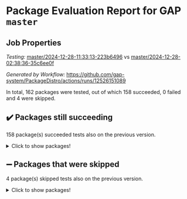 # Package Evaluation Report for GAP `master`

## Job Properties

*Testing:* [master/2024-12-28-11:33:13-223b6496](https://github.com/gap-system/PackageDistro/blob/data/reports/master/2024-12-28-11:33:13-223b6496) vs [master/2024-12-28-02:38:36-35c6ee0f](https://github.com/gap-system/PackageDistro/blob/data/reports/master/2024-12-28-02:38:36-35c6ee0f)

*Generated by Workflow:* https://github.com/gap-system/PackageDistro/actions/runs/12526151089

In total, 162 packages were tested, out of which 158 succeeded, 0 failed and 4 were skipped.

## :heavy_check_mark: Packages still succeeding

158 package(s) succeeded tests also on the previous version.
<details><summary>Click to show packages!</summary>

- 4ti2interface 2024.11-01 [(success)](https://github.com/gap-system/PackageDistro/actions/runs/12526151089/job/34938500545)
- ace 5.6.2 [(success)](https://github.com/gap-system/PackageDistro/actions/runs/12526151089/job/34938502617)
- aclib 1.3.2 [(success)](https://github.com/gap-system/PackageDistro/actions/runs/12526151089/job/34938502946)
- agt 0.3.1 [(success)](https://github.com/gap-system/PackageDistro/actions/runs/12526151089/job/34938503306)
- alnuth 3.2.1 [(success)](https://github.com/gap-system/PackageDistro/actions/runs/12526151089/job/34938503463)
- anupq 3.3.1 [(success)](https://github.com/gap-system/PackageDistro/actions/runs/12526151089/job/34938504178)
- atlasrep 2.1.9 [(success)](https://github.com/gap-system/PackageDistro/actions/runs/12526151089/job/34938504870)
- autodoc 2023.06.19 [(success)](https://github.com/gap-system/PackageDistro/actions/runs/12526151089/job/34938504991)
- automata 1.16 [(success)](https://github.com/gap-system/PackageDistro/actions/runs/12526151089/job/34938505102)
- automgrp 1.3.2 [(success)](https://github.com/gap-system/PackageDistro/actions/runs/12526151089/job/34938505203)
- autpgrp 1.11 [(success)](https://github.com/gap-system/PackageDistro/actions/runs/12526151089/job/34938505291)
- cap 2024.11-02 [(success)](https://github.com/gap-system/PackageDistro/actions/runs/12526151089/job/34938505392)
- caratinterface 2.3.7 [(success)](https://github.com/gap-system/PackageDistro/actions/runs/12526151089/job/34938505487)
- cddinterface 2024.09.02 [(success)](https://github.com/gap-system/PackageDistro/actions/runs/12526151089/job/34938505583)
- circle 1.6.6 [(success)](https://github.com/gap-system/PackageDistro/actions/runs/12526151089/job/34938505655)
- classicpres 1.22 [(success)](https://github.com/gap-system/PackageDistro/actions/runs/12526151089/job/34938505723)
- cohomolo 1.6.11 [(success)](https://github.com/gap-system/PackageDistro/actions/runs/12526151089/job/34938505818)
- congruence 1.2.7 [(success)](https://github.com/gap-system/PackageDistro/actions/runs/12526151089/job/34938505894)
- corefreesub 0.6 [(success)](https://github.com/gap-system/PackageDistro/actions/runs/12526151089/job/34938505973)
- corelg 1.57 [(success)](https://github.com/gap-system/PackageDistro/actions/runs/12526151089/job/34938506051)
- crime 1.6 [(success)](https://github.com/gap-system/PackageDistro/actions/runs/12526151089/job/34938506118)
- crisp 1.4.6 [(success)](https://github.com/gap-system/PackageDistro/actions/runs/12526151089/job/34938506178)
- crypting 0.10.5 [(success)](https://github.com/gap-system/PackageDistro/actions/runs/12526151089/job/34938506252)
- cryst 4.1.27 [(success)](https://github.com/gap-system/PackageDistro/actions/runs/12526151089/job/34938506343)
- crystcat 1.1.10 [(success)](https://github.com/gap-system/PackageDistro/actions/runs/12526151089/job/34938506417)
- ctbllib 1.3.9 [(success)](https://github.com/gap-system/PackageDistro/actions/runs/12526151089/job/34938506491)
- cubefree 1.20 [(success)](https://github.com/gap-system/PackageDistro/actions/runs/12526151089/job/34938506572)
- curlinterface 2.4.0 [(success)](https://github.com/gap-system/PackageDistro/actions/runs/12526151089/job/34938506641)
- cvec 2.8.2 [(success)](https://github.com/gap-system/PackageDistro/actions/runs/12526151089/job/34938506711)
- datastructures 0.3.1 [(success)](https://github.com/gap-system/PackageDistro/actions/runs/12526151089/job/34938506785)
- deepthought 1.0.7 [(success)](https://github.com/gap-system/PackageDistro/actions/runs/12526151089/job/34938506845)
- design 1.8.2 [(success)](https://github.com/gap-system/PackageDistro/actions/runs/12526151089/job/34938506898)
- difsets 2.3.1 [(success)](https://github.com/gap-system/PackageDistro/actions/runs/12526151089/job/34938506947)
- digraphs 1.9.0 [(success)](https://github.com/gap-system/PackageDistro/actions/runs/12526151089/job/34938507001)
- edim 1.3.8 [(success)](https://github.com/gap-system/PackageDistro/actions/runs/12526151089/job/34938507063)
- example 4.4.0 [(success)](https://github.com/gap-system/PackageDistro/actions/runs/12526151089/job/34938507111)
- examplesforhomalg 2023.10-01 [(success)](https://github.com/gap-system/PackageDistro/actions/runs/12526151089/job/34938507181)
- factint 1.6.3 [(success)](https://github.com/gap-system/PackageDistro/actions/runs/12526151089/job/34938507238)
- ferret 1.0.14 [(success)](https://github.com/gap-system/PackageDistro/actions/runs/12526151089/job/34938507292)
- fga 1.5.0 [(success)](https://github.com/gap-system/PackageDistro/actions/runs/12526151089/job/34938507336)
- fining 1.5.6 [(success)](https://github.com/gap-system/PackageDistro/actions/runs/12526151089/job/34938507392)
- float 1.0.5 [(success)](https://github.com/gap-system/PackageDistro/actions/runs/12526151089/job/34938507471)
- format 1.4.4 [(success)](https://github.com/gap-system/PackageDistro/actions/runs/12526151089/job/34938507553)
- forms 1.2.12 [(success)](https://github.com/gap-system/PackageDistro/actions/runs/12526151089/job/34938507664)
- fplsa 1.2.6 [(success)](https://github.com/gap-system/PackageDistro/actions/runs/12526151089/job/34938507749)
- fr 2.4.13 [(success)](https://github.com/gap-system/PackageDistro/actions/runs/12526151089/job/34938507814)
- francy 2.0.3 [(success)](https://github.com/gap-system/PackageDistro/actions/runs/12526151089/job/34938507895)
- fwtree 1.3 [(success)](https://github.com/gap-system/PackageDistro/actions/runs/12526151089/job/34938507980)
- gapdoc 1.6.7 [(success)](https://github.com/gap-system/PackageDistro/actions/runs/12526151089/job/34938508065)
- gauss 2024.11-01 [(success)](https://github.com/gap-system/PackageDistro/actions/runs/12526151089/job/34938508139)
- gaussforhomalg 2024.08-01 [(success)](https://github.com/gap-system/PackageDistro/actions/runs/12526151089/job/34938508208)
- gbnp 1.1.0 [(success)](https://github.com/gap-system/PackageDistro/actions/runs/12526151089/job/34938508294)
- generalizedmorphismsforcap 2024.09-03 [(success)](https://github.com/gap-system/PackageDistro/actions/runs/12526151089/job/34938508380)
- genss 1.6.9 [(success)](https://github.com/gap-system/PackageDistro/actions/runs/12526151089/job/34938508462)
- gradedmodules 2024.01-01 [(success)](https://github.com/gap-system/PackageDistro/actions/runs/12526151089/job/34938508546)
- gradedringforhomalg 2024.07-01 [(success)](https://github.com/gap-system/PackageDistro/actions/runs/12526151089/job/34938508633)
- grape 4.9.2 [(success)](https://github.com/gap-system/PackageDistro/actions/runs/12526151089/job/34938508707)
- groupoids 1.76 [(success)](https://github.com/gap-system/PackageDistro/actions/runs/12526151089/job/34938508785)
- grpconst 2.6.5 [(success)](https://github.com/gap-system/PackageDistro/actions/runs/12526151089/job/34938508880)
- guarana 0.96.3 [(success)](https://github.com/gap-system/PackageDistro/actions/runs/12526151089/job/34938508966)
- guava 3.19 [(success)](https://github.com/gap-system/PackageDistro/actions/runs/12526151089/job/34938509036)
- hap 1.66 [(success)](https://github.com/gap-system/PackageDistro/actions/runs/12526151089/job/34938509109)
- hapcryst 0.1.15 [(success)](https://github.com/gap-system/PackageDistro/actions/runs/12526151089/job/34938509209)
- hecke 1.5.4 [(success)](https://github.com/gap-system/PackageDistro/actions/runs/12526151089/job/34938509291)
- help 4.0 [(success)](https://github.com/gap-system/PackageDistro/actions/runs/12526151089/job/34938509373)
- homalg 2024.01-01 [(success)](https://github.com/gap-system/PackageDistro/actions/runs/12526151089/job/34938509463)
- homalgtocas 2023.11-01 [(success)](https://github.com/gap-system/PackageDistro/actions/runs/12526151089/job/34938509556)
- idrel 2.48 [(success)](https://github.com/gap-system/PackageDistro/actions/runs/12526151089/job/34938509672)
- images 1.3.3 [(success)](https://github.com/gap-system/PackageDistro/actions/runs/12526151089/job/34938509808)
- intpic 0.4.0 [(success)](https://github.com/gap-system/PackageDistro/actions/runs/12526151089/job/34938509905)
- io 4.9.1 [(success)](https://github.com/gap-system/PackageDistro/actions/runs/12526151089/job/34938509980)
- io_forhomalg 2023.02-04 [(success)](https://github.com/gap-system/PackageDistro/actions/runs/12526151089/job/34938510056)
- irredsol 1.4.4 [(success)](https://github.com/gap-system/PackageDistro/actions/runs/12526151089/job/34938510156)
- json 2.2.2 [(success)](https://github.com/gap-system/PackageDistro/actions/runs/12526151089/job/34938510246)
- jupyterkernel 1.5.1 [(success)](https://github.com/gap-system/PackageDistro/actions/runs/12526151089/job/34938510328)
- jupyterviz 1.5.6 [(success)](https://github.com/gap-system/PackageDistro/actions/runs/12526151089/job/34938510422)
- kan 1.37 [(success)](https://github.com/gap-system/PackageDistro/actions/runs/12526151089/job/34938510507)
- kbmag 1.5.11 [(success)](https://github.com/gap-system/PackageDistro/actions/runs/12526151089/job/34938510589)
- laguna 3.9.7 [(success)](https://github.com/gap-system/PackageDistro/actions/runs/12526151089/job/34938510677)
- liealgdb 2.2.1 [(success)](https://github.com/gap-system/PackageDistro/actions/runs/12526151089/job/34938510747)
- liepring 2.9.1 [(success)](https://github.com/gap-system/PackageDistro/actions/runs/12526151089/job/34938510840)
- liering 2.4.2 [(success)](https://github.com/gap-system/PackageDistro/actions/runs/12526151089/job/34938510934)
- linearalgebraforcap 2024.10-01 [(success)](https://github.com/gap-system/PackageDistro/actions/runs/12526151089/job/34938511028)
- lins 0.9 [(success)](https://github.com/gap-system/PackageDistro/actions/runs/12526151089/job/34938511112)
- localizeringforhomalg 2023.10-01 [(success)](https://github.com/gap-system/PackageDistro/actions/runs/12526151089/job/34938511201)
- loops 3.4.4 [(success)](https://github.com/gap-system/PackageDistro/actions/runs/12526151089/job/34938511291)
- lpres 1.1.1 [(success)](https://github.com/gap-system/PackageDistro/actions/runs/12526151089/job/34938511383)
- majoranaalgebras 1.5.2 [(success)](https://github.com/gap-system/PackageDistro/actions/runs/12526151089/job/34938511463)
- mapclass 1.4.6 [(success)](https://github.com/gap-system/PackageDistro/actions/runs/12526151089/job/34938511538)
- matgrp 0.71 [(success)](https://github.com/gap-system/PackageDistro/actions/runs/12526151089/job/34938511633)
- matricesforhomalg 2024.11-02 [(success)](https://github.com/gap-system/PackageDistro/actions/runs/12526151089/job/34938511721)
- modisom 3.0.0 [(success)](https://github.com/gap-system/PackageDistro/actions/runs/12526151089/job/34938511811)
- modulepresentationsforcap 2024.09-02 [(success)](https://github.com/gap-system/PackageDistro/actions/runs/12526151089/job/34938511894)
- modules 2024.01-01 [(success)](https://github.com/gap-system/PackageDistro/actions/runs/12526151089/job/34938511997)
- monoidalcategories 2024.09-05 [(success)](https://github.com/gap-system/PackageDistro/actions/runs/12526151089/job/34938512099)
- nconvex 2024.12-01 [(success)](https://github.com/gap-system/PackageDistro/actions/runs/12526151089/job/34938512198)
- nilmat 1.4.2 [(success)](https://github.com/gap-system/PackageDistro/actions/runs/12526151089/job/34938512301)
- nock 1.5 [(success)](https://github.com/gap-system/PackageDistro/actions/runs/12526151089/job/34938512435)
- normalizinterface 1.3.7 [(success)](https://github.com/gap-system/PackageDistro/actions/runs/12526151089/job/34938512552)
- nq 2.5.11 [(success)](https://github.com/gap-system/PackageDistro/actions/runs/12526151089/job/34938512668)
- numericalsgps 1.4.0 [(success)](https://github.com/gap-system/PackageDistro/actions/runs/12526151089/job/34938512769)
- openmath 11.5.3 [(success)](https://github.com/gap-system/PackageDistro/actions/runs/12526151089/job/34938512887)
- orb 4.9.1 [(success)](https://github.com/gap-system/PackageDistro/actions/runs/12526151089/job/34938512963)
- packagemanager 1.6 [(success)](https://github.com/gap-system/PackageDistro/actions/runs/12526151089/job/34938513068)
- patternclass 2.4.5 [(success)](https://github.com/gap-system/PackageDistro/actions/runs/12526151089/job/34938513158)
- permut 2.0.5 [(success)](https://github.com/gap-system/PackageDistro/actions/runs/12526151089/job/34938513271)
- polenta 1.3.10 [(success)](https://github.com/gap-system/PackageDistro/actions/runs/12526151089/job/34938513361)
- polymaking 0.8.7 [(success)](https://github.com/gap-system/PackageDistro/actions/runs/12526151089/job/34938513446)
- primgrp 3.4.4 [(success)](https://github.com/gap-system/PackageDistro/actions/runs/12526151089/job/34938513539)
- profiling 2.6.0 [(success)](https://github.com/gap-system/PackageDistro/actions/runs/12526151089/job/34938513642)
- qdistrnd 0.9.5 [(success)](https://github.com/gap-system/PackageDistro/actions/runs/12526151089/job/34938513725)
- qpa 1.35 [(success)](https://github.com/gap-system/PackageDistro/actions/runs/12526151089/job/34938513829)
- quagroup 1.8.4 [(success)](https://github.com/gap-system/PackageDistro/actions/runs/12526151089/job/34938513913)
- radiroot 2.9 [(success)](https://github.com/gap-system/PackageDistro/actions/runs/12526151089/job/34938513989)
- rcwa 4.7.1 [(success)](https://github.com/gap-system/PackageDistro/actions/runs/12526151089/job/34938514078)
- rds 1.8 [(success)](https://github.com/gap-system/PackageDistro/actions/runs/12526151089/job/34938514165)
- recog 1.4.3 [(success)](https://github.com/gap-system/PackageDistro/actions/runs/12526151089/job/34938514247)
- repndecomp 1.3.0 [(success)](https://github.com/gap-system/PackageDistro/actions/runs/12526151089/job/34938514349)
- repsn 3.1.2 [(success)](https://github.com/gap-system/PackageDistro/actions/runs/12526151089/job/34938514442)
- resclasses 4.7.3 [(success)](https://github.com/gap-system/PackageDistro/actions/runs/12526151089/job/34938514547)
- ringsforhomalg 2024.11-02 [(success)](https://github.com/gap-system/PackageDistro/actions/runs/12526151089/job/34938514671)
- sco 2023.08-01 [(success)](https://github.com/gap-system/PackageDistro/actions/runs/12526151089/job/34938514786)
- scscp 2.4.3 [(success)](https://github.com/gap-system/PackageDistro/actions/runs/12526151089/job/34938514875)
- semigroups 5.4.0 [(success)](https://github.com/gap-system/PackageDistro/actions/runs/12526151089/job/34938514990)
- sglppow 2.4 [(success)](https://github.com/gap-system/PackageDistro/actions/runs/12526151089/job/34938515066)
- sgpviz 0.999.6 [(success)](https://github.com/gap-system/PackageDistro/actions/runs/12526151089/job/34938515154)
- simpcomp 2.1.14 [(success)](https://github.com/gap-system/PackageDistro/actions/runs/12526151089/job/34938515228)
- singular 2024.06.03 [(success)](https://github.com/gap-system/PackageDistro/actions/runs/12526151089/job/34938515314)
- sl2reps 1.1 [(success)](https://github.com/gap-system/PackageDistro/actions/runs/12526151089/job/34938515388)
- sla 1.6.2 [(success)](https://github.com/gap-system/PackageDistro/actions/runs/12526151089/job/34938515456)
- smallantimagmas 0.2.12 [(success)](https://github.com/gap-system/PackageDistro/actions/runs/12526151089/job/34938515550)
- smallgrp 1.5.4 [(success)](https://github.com/gap-system/PackageDistro/actions/runs/12526151089/job/34938515614)
- smallsemi 0.7.1 [(success)](https://github.com/gap-system/PackageDistro/actions/runs/12526151089/job/34938515678)
- sonata 2.9.6 [(success)](https://github.com/gap-system/PackageDistro/actions/runs/12526151089/job/34938515753)
- sophus 1.27 [(success)](https://github.com/gap-system/PackageDistro/actions/runs/12526151089/job/34938515806)
- sotgrps 1.3 [(success)](https://github.com/gap-system/PackageDistro/actions/runs/12526151089/job/34938515891)
- spinsym 1.5.2 [(success)](https://github.com/gap-system/PackageDistro/actions/runs/12526151089/job/34938515977)
- standardff 1.0 [(success)](https://github.com/gap-system/PackageDistro/actions/runs/12526151089/job/34938516053)
- symbcompcc 1.3.2 [(success)](https://github.com/gap-system/PackageDistro/actions/runs/12526151089/job/34938516295)
- thelma 1.3 [(success)](https://github.com/gap-system/PackageDistro/actions/runs/12526151089/job/34938516364)
- tomlib 1.2.11 [(success)](https://github.com/gap-system/PackageDistro/actions/runs/12526151089/job/34938516427)
- toolsforhomalg 2024.09-01 [(success)](https://github.com/gap-system/PackageDistro/actions/runs/12526151089/job/34938516495)
- toric 1.9.6 [(success)](https://github.com/gap-system/PackageDistro/actions/runs/12526151089/job/34938516558)
- toricvarieties 2022.07.13 [(success)](https://github.com/gap-system/PackageDistro/actions/runs/12526151089/job/34938516623)
- transgrp 3.6.5 [(success)](https://github.com/gap-system/PackageDistro/actions/runs/12526151089/job/34938516679)
- typeset 1.2.2 [(success)](https://github.com/gap-system/PackageDistro/actions/runs/12526151089/job/34938516742)
- ugaly 4.1.3 [(success)](https://github.com/gap-system/PackageDistro/actions/runs/12526151089/job/34938516799)
- unipot 1.6 [(success)](https://github.com/gap-system/PackageDistro/actions/runs/12526151089/job/34938516864)
- unitlib 4.2.0 [(success)](https://github.com/gap-system/PackageDistro/actions/runs/12526151089/job/34938516934)
- utils 0.85 [(success)](https://github.com/gap-system/PackageDistro/actions/runs/12526151089/job/34938516985)
- uuid 0.7 [(success)](https://github.com/gap-system/PackageDistro/actions/runs/12526151089/job/34938517072)
- walrus 0.9991 [(success)](https://github.com/gap-system/PackageDistro/actions/runs/12526151089/job/34938517140)
- wedderga 4.10.5 [(success)](https://github.com/gap-system/PackageDistro/actions/runs/12526151089/job/34938517207)
- wpe 0.8 [(success)](https://github.com/gap-system/PackageDistro/actions/runs/12526151089/job/34938517275)
- xmod 2.92 [(success)](https://github.com/gap-system/PackageDistro/actions/runs/12526151089/job/34938517351)
- xmodalg 1.23 [(success)](https://github.com/gap-system/PackageDistro/actions/runs/12526151089/job/34938517416)
- yangbaxter 0.10.6 [(success)](https://github.com/gap-system/PackageDistro/actions/runs/12526151089/job/34938517510)
- zeromqinterface 0.16 [(success)](https://github.com/gap-system/PackageDistro/actions/runs/12526151089/job/34938517577)
</details>

## :heavy_minus_sign: Packages that were skipped

4 package(s) skipped tests also on the previous version.
<details><summary>Click to show packages!</summary>

- browse 1.8.21 [(skipped)](https://github.com/gap-system/PackageDistro/actions/runs/12526151089/job/34938413687)
- itc 1.5.1 [(skipped)](https://github.com/gap-system/PackageDistro/actions/runs/12526151089/job/34938413687)
- polycyclic 2.16 [(skipped)](https://github.com/gap-system/PackageDistro/actions/runs/12526151089/job/34938413687)
- xgap 4.32 [(skipped)](https://github.com/gap-system/PackageDistro/actions/runs/12526151089/job/34938413687)
</details>

